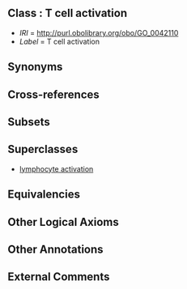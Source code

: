 
## Class : T cell activation

 * *IRI* = http://purl.obolibrary.org/obo/GO_0042110
 * *Label* = T cell activation

## Synonyms


## Cross-references


## Subsets


## Superclasses

 * [lymphocyte activation](../../GO/49/GO_0046649.md)

## Equivalencies


## Other Logical Axioms


## Other Annotations


## External Comments

